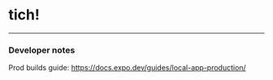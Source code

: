 # tich!




---

### Developer notes

Prod builds guide: https://docs.expo.dev/guides/local-app-production/
